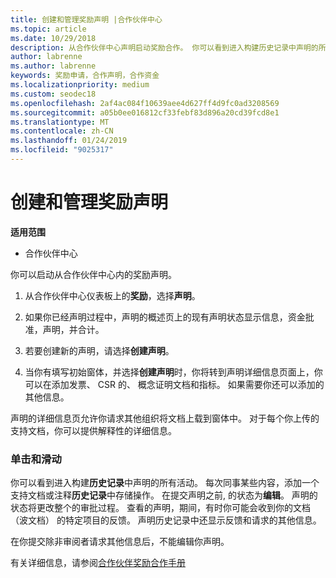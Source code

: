```yaml
---
title: 创建和管理奖励声明 |合作伙伴中心
ms.topic: article
ms.date: 10/29/2018
description: 从合作伙伴中心声明启动奖励合作。 你可以看到进入构建历史记录中声明的所有活动。
author: labrenne
ms.author: labrenne
keywords: 奖励申请，合作声明，合作资金
ms.localizationpriority: medium
ms.custom: seodec18
ms.openlocfilehash: 2af4ac084f10639aee4d627ff4d9fc0ad3208569
ms.sourcegitcommit: a05b0ee016812cf33febf83d896a20cd39fcd8e1
ms.translationtype: MT
ms.contentlocale: zh-CN
ms.lasthandoff: 01/24/2019
ms.locfileid: "9025317"
---
```

# <a name="create-and-manage-an-incentives-claim"></a>创建和管理奖励声明

**适用范围**
- 合作伙伴中心

你可以启动从合作伙伴中心内的奖励声明。 

1. 从合作伙伴中心仪表板上的**奖励**，选择**声明**。

2.  如果你已经声明过程中，声明的概述页上的现有声明状态显示信息，资金批准，声明，并合计。

3.  若要创建新的声明，请选择**创建声明**。

4.  当你有填写初始窗体，并选择**创建声明**时，你将转到声明详细信息页面上，你可以在添加发票、 CSR 的、 概念证明文档和指标。 如果需要你还可以添加的其他信息。

声明的详细信息页允许你请求其他组织将文档上载到窗体中。 对于每个你上传的支持文档，你可以提供解释性的详细信息。 

### <a name="manage-your-claims"></a>单击和滑动	

你可以看到进入构建**历史记录**中声明的所有活动。 每次同事某些内容，添加一个支持文档或注释**历史记录**中存储操作。 在提交声明之前, 的状态为**编辑**。 声明的状态将更改整个的审批过程。 查看的声明，期间，有时你可能会收到你的文档 （波文档） 的特定项目的反馈。 声明历史记录中还显示反馈和请求的其他信息。 

在你提交除非审阅者请求其他信息后，不能编辑你声明。

有关详细信息，请参阅[合作伙伴奖励合作手册](https://assets.microsoft.com/coop-guidebook.pdf)
